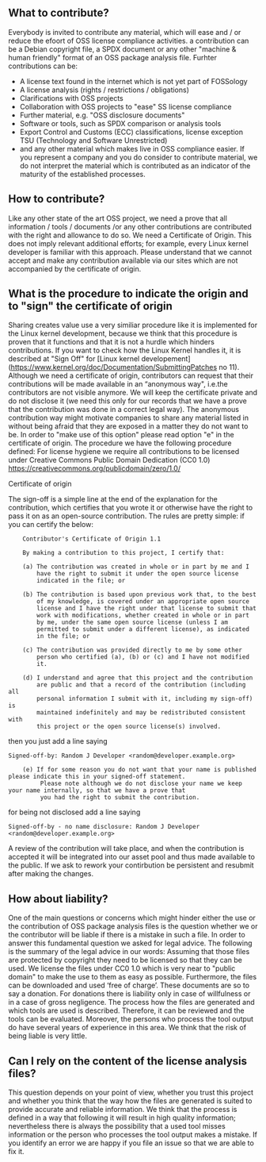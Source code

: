 ## What to contribute?
Everybody is invited to contribute any material, which will ease and / or reduce the efoort of OSS license compliance activities. a contribution can be a Debian copyright file, a SPDX document or any other "machine & human friendly" format of an OSS package analysis file.
Furhter contributions can be:
* A license text found in the internet which is not yet part of FOSSology
* A license analysis (rights / restrictions / obligations)
* Clarifications with OSS projects 
* Collaboration with OSS projects to "ease" SS license compliance
* Further material, e.g. "OSS disclosure documents"
* Software or tools, such as SPDX comparison or analysis tools
* Export Control and Customs (ECC) classifications, license exception TSU (Technology and Software Unrestricted)
* and any other material which makes live in OSS compliance easier.
If you represent a company and you do consider to contribute material, we do not interpret the material which is contributed as an indicator of the maturity of the established processes.

## How to contribute?
Like any other state of the art OSS project, we need a prove that all information / tools / documents /or any other contributions are contributed with the right and allowance to do so.
We need a Certificate of Origin. This does not imply relevant additional efforts; for example, every Linux kernel developer is familiar with this approach. Please understand that we cannot accept and make any contribution available via our sites which are not accompanied by the certificate of origin.

## What is the procedure to indicate the origin and to "sign" the certificate of origin
Sharing creates value use a very similiar procedure like it is implemented for the Linux kernel development, because we think that this procedure is proven that it functions and that it is not a hurdle which hinders contributions. If you want to check how the Linux Kernel handles it, it is described at "Sign Off" for [Linux kernel developement] (https://www.kernel.org/doc/Documentation/SubmittingPatches no 11).
Although we need a certificate of origin, contributors can request that their contributions will be made available in an “anonymous way", i.e.the contributors are not visible anymore. We will keep the certificate private and do not disclose it (we need this only for our records that we have a prove that the contribution was done in  a correct legal way). The anonymous contribution way might motivate companies to share any material listed in without being afraid that they are exposed in a matter they do not want to be.  In order to "make use of this option" please read option "e" in the certificate of origin.
The procedure we have the following procedure defined:
For license hygiene we require all contributions to be licensed under Creative Commons Public Domain Dedication (CC0 1.0) https://creativecommons.org/publicdomain/zero/1.0/

Certificate of origin

The sign-off is a simple line at the end of the explanation for the
contribution, which certifies that you wrote it or otherwise have the right to
pass it on as an open-source contribution.  The rules are pretty simple: if you
can certify the below:

        Contributor's Certificate of Origin 1.1

        By making a contribution to this project, I certify that:

        (a) The contribution was created in whole or in part by me and I
            have the right to submit it under the open source license
            indicated in the file; or

        (b) The contribution is based upon previous work that, to the best
            of my knowledge, is covered under an appropriate open source
            license and I have the right under that license to submit that
            work with modifications, whether created in whole or in part
            by me, under the same open source license (unless I am
            permitted to submit under a different license), as indicated
            in the file; or

        (c) The contribution was provided directly to me by some other
            person who certified (a), (b) or (c) and I have not modified
            it.

        (d) I understand and agree that this project and the contribution
            are public and that a record of the contribution (including all
            personal information I submit with it, including my sign-off) is
            maintained indefinitely and may be redistributed consistent with
            this project or the open source license(s) involved.
        

then you just add a line saying

	Signed-off-by: Random J Developer <random@developer.example.org>

        (e) If for some reason you do not want that your name is published please indicate this in your signed-off statement.
             Please note although we do not disclose your name we keep your name internally, so that we have a prove that 
             you had the right to submit the contribution.

for being not disclosed add a line saying
	
	Signed-off-by - no name disclosure: Random J Developer <random@developer.example.org>


A review of the contribution will take place, and when the contribution is accepted it will be integrated into our asset pool and thus made available to the public. If we ask to rework  your contirbution be persistent and resubmit after making the changes.



## How about liability?
One of the main questions or concerns which might hinder either the use or the contribution of OSS package analysis files is the question whether we or the contributor will be liable if there is a mistake in such a file. 
In order to answer this fundamental question we asked for legal advice. The following is the summary of the legal advice in our words:
Assuming that those files are protected by copyright they need to be licensed so that they can be used. We license the files under CC0 1.0 which is very near to "public domain" to make the use to them as easy as possible. Furthermore, the files can be downloaded and used ‘free of charge’.
These documents are so to say a donation. For donations there is liability only in case of willfulness or in a case of gross negligence. The process how the files are generated and which tools are used is described. Therefore, it can be reviewed and the tools can be evaluated. Moreover, the persons who process the tool output do have several years of experience in this area. We think that the risk of being liable is very little.

## Can I rely on the content of the license analysis files?
This question depends on your point of view, whether you trust this project and whether you think that the way how the files are generated is suited to provide accurate and reliable information.
We think that the process is defined in a way that following it will result in high quality information; nevertheless there is always the possibility that a used tool misses information or the person who processes the tool output makes a mistake. If you identify an error we are happy if you file an issue so that we are able to fix it.

